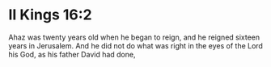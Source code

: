 # II Kings 16:2

Ahaz was twenty years old when he began to reign, and he reigned sixteen years in Jerusalem. And he did not do what was right in the eyes of the Lord his God, as his father David had done,
